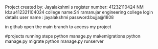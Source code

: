 Project created by:
Jayalakshmi s register number: 41232110424
NM Id:au412321104024
college name:Sri ramanujar engineering college
login details user name : jayalakshmi
password:bujja@1808

in github open the main branch to access my project


#projects running steps python
manage.py makemigrations
python manage.py migrate
python manage.py runserver

